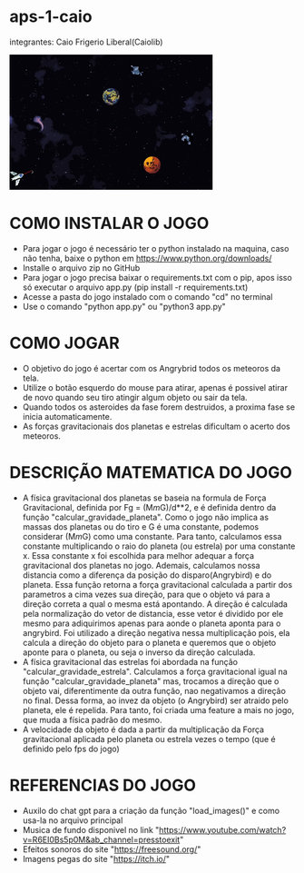 # aps-1-caio

integrantes:
Caio Frigerio Liberal(Caiolib)

![GIF DO JOGO](assets/gif_jogo/giphy.gif)

# COMO INSTALAR O JOGO

- Para jogar o jogo é necessário ter o python instalado na maquina, caso não tenha, baixe o python em https://www.python.org/downloads/
- Installe o arquivo zip no GitHub
- Para jogar o jogo precisa baixar o requirements.txt com o pip, apos isso só executar o arquivo app.py (pip install -r requirements.txt)
- Acesse a pasta do jogo instalado com o comando "cd" no terminal
- Use o comando "python app.py" ou "python3 app.py"

# COMO JOGAR 
- O objetivo do jogo é acertar com os Angrybrid todos os meteoros da tela. 
- Utilize o botão esquerdo do mouse para atirar, apenas é possivel atirar de novo quando seu tiro atingir algum objeto ou sair da tela.
- Quando todos os asteroides da fase forem destruidos, a proxima fase se inicia automaticamente.
- As forças gravitacionais dos planetas e estrelas dificultam o acerto dos meteoros.

# DESCRIÇÃO MATEMATICA DO JOGO

- A física gravitacional dos planetas se baseia na formula de Força Gravitacional, definida por Fg = (M*m*G)/d**2, e é definida dentro da função "calcular_gravidade_planeta". Como o jogo não implica as massas dos planetas ou do tiro e G é uma constante, podemos considerar (M*m*G) como uma constante. Para tanto, calculamos essa constante multiplicando o raio do planeta (ou estrela) por uma constante x. Essa constante x foi escolhida para melhor adequar a força gravitacional dos planetas no jogo. Ademais, calculamos nossa distancia como a diferença da posição do disparo(Angrybird) e do planeta. Essa função retorna a força gravitacional calculada a partir dos parametros a cima vezes sua direção, para que o objeto vá para a direção correta a qual o mesma está apontando. A direção é calculada pela normalização do vetor de distancia, esse vetor é dividido por ele mesmo para adiquirimos apenas para aonde o planeta aponta para o angrybird. Foi utilizado a direção negativa nessa multiplicação pois, ela calcula a direção do objeto para o planeta e queremos que o objeto aponte para o planeta, ou seja o inverso da direção calculada.
- A física gravitacional das estrelas foi abordada na função "calcular_gravidade_estrela". Calculamos a força gravitacional igual na função "calcular_gravidade_planeta" mas, trocamos a direção que o objeto vai, diferentimente da outra função, nao negativamos a direção no final. Dessa forma, ao invez da objeto (o Angrybird) ser atraido pelo planeta, ele é repelida. Para tanto, foi criada uma feature a mais no jogo, que muda a física padrão do mesmo.
- A velocidade da objeto é dada a partir da multiplicação da Força gravitacional aplicada pelo planeta ou estrela vezes o tempo (que é definido pelo fps do jogo)

# REFERENCIAS DO JOGO

- Auxilo do chat gpt para a criação da função "load_images()" e como usa-la no arquivo principal
- Musica de fundo disponivel no link "https://www.youtube.com/watch?v=R6EI0Bs5p0M&ab_channel=presstoexit"
- Efeitos sonoros do site "https://freesound.org/"
- Imagens pegas do site "https://itch.io/"